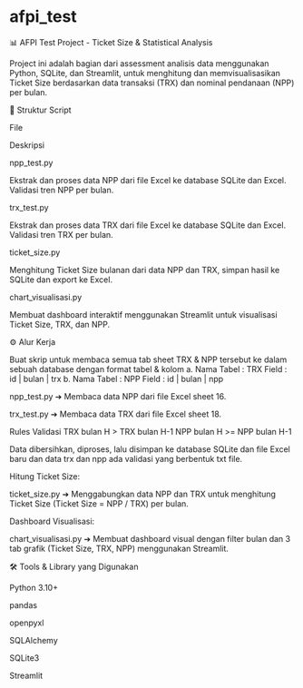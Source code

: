 # afpi_test

📊 AFPI Test Project - Ticket Size & Statistical Analysis

Project ini adalah bagian dari assessment analisis data menggunakan Python, SQLite, dan Streamlit, untuk menghitung dan memvisualisasikan Ticket Size berdasarkan data transaksi (TRX) dan nominal pendanaan (NPP) per bulan.

📁 Struktur Script

File

Deskripsi

npp_test.py

Ekstrak dan proses data NPP dari file Excel ke database SQLite dan Excel. Validasi tren NPP per bulan.

trx_test.py

Ekstrak dan proses data TRX dari file Excel ke database SQLite dan Excel. Validasi tren TRX per bulan.

ticket_size.py

Menghitung Ticket Size bulanan dari data NPP dan TRX, simpan hasil ke SQLite dan export ke Excel.

chart_visualisasi.py

Membuat dashboard interaktif menggunakan Streamlit untuk visualisasi Ticket Size, TRX, dan NPP.



⚙️ Alur Kerja

Buat skrip untuk membaca semua tab sheet TRX & NPP tersebut ke dalam sebuah
database dengan format tabel & kolom
a. Nama Tabel : TRX
Field : id | bulan | trx
b. Nama Tabel : NPP
Field : id | bulan | npp

npp_test.py ➔ Membaca data NPP dari file Excel sheet 16.

trx_test.py ➔ Membaca data TRX dari file Excel sheet 18.

Rules Validasi
TRX bulan H > TRX bulan H-1
NPP bulan H >= NPP bulan H-1

Data dibersihkan, diproses, lalu disimpan ke database SQLite dan file Excel baru dan data trx dan npp ada validasi yang berbentuk txt file.

Hitung Ticket Size:

ticket_size.py ➔ Menggabungkan data NPP dan TRX untuk menghitung Ticket Size (Ticket Size = NPP / TRX) per bulan.

Dashboard Visualisasi:

chart_visualisasi.py ➔ Membuat dashboard visual dengan filter bulan dan 3 tab grafik (Ticket Size, TRX, NPP) menggunakan Streamlit.

🛠️ Tools & Library yang Digunakan

Python 3.10+

pandas

openpyxl

SQLAlchemy

SQLite3

Streamlit
